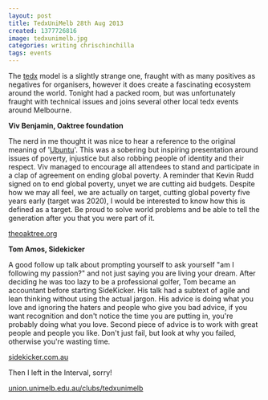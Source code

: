 ```yaml
---
layout: post
title: TedxUniMelb 28th Aug 2013
created: 1377726816
image: tedxunimelb.jpg
categories: writing chrischinchilla
tags: events
---
```


The <a href="https://www.ted.com/tedx" target="_blank">tedx</a> model is a slightly strange one, fraught with as many positives as negatives for organisers, however it does create a fascinating ecosystem around the world. Tonight had a packed room, but was unfortunately fraught with technical issues and joins several other local tedx events around Melbourne.

**Viv Benjamin, Oaktree foundation**

The nerd in me thought it was nice to hear a reference to the original meaning  of '<a href="https://en.wikipedia.org/wiki/Ubuntu" target="_blank">Ubuntu</a>'. This was a sobering but inspiring presentation around issues of poverty,  injustice but also robbing people of identity and their respect. Viv managed to encourage all attendees to stand and participate in a clap of agreement on ending global poverty. A reminder that Kevin Rudd signed on to end global poverty, unyet we are cutting aid budgets. Despite how we may all feel, we are actually on target, cutting global poverty five years early (target was 2020), I would be interested to know how this is defined as a target. Be proud to solve world problems and be able to tell the generation after you that you were part of it.

<a href="https://theoaktree.org/" target="_blank">theoaktree.org</a>

**Tom Amos, Sidekicker**

A good follow up talk about prompting yourself to ask yourself "am I following my passion?" and not just saying you are living your dream. After deciding he was too lazy to be a professional golfer, Tom became an accountant before starting SideKicker. His talk had a subtext of agile and lean thinking without using the actual jargon. His advice is doing what you love and ignoring the haters and people who give you bad advice, if you want recognition and don't notice the time you are putting in, you're probably doing what you love. Second piece of advice is to work with great people and people you like. Don't just fail, but look at why you failed, otherwise you're wasting time.

<a href="https://www.sidekicker.com.au/" target="_blank">sidekicker.com.au</a>

Then I left in the Interval, sorry!

<a href="https://union.unimelb.edu.au/clubs/tedxunimelb" target="_blank">union.unimelb.edu.au/clubs/tedxunimelb</a>
